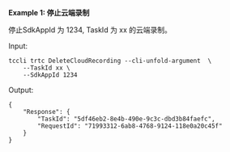 **Example 1: 停止云端录制**

停止SdkAppId 为 1234, TaskId 为 xx 的云端录制。

Input: 

```
tccli trtc DeleteCloudRecording --cli-unfold-argument  \
    --TaskId xx \
    --SdkAppId 1234
```

Output: 
```
{
    "Response": {
        "TaskId": "5df46eb2-8e4b-490e-9c3c-dbd3b84faefc",
        "RequestId": "71993312-6ab8-4768-9124-118e0a20c45f"
    }
}
```

